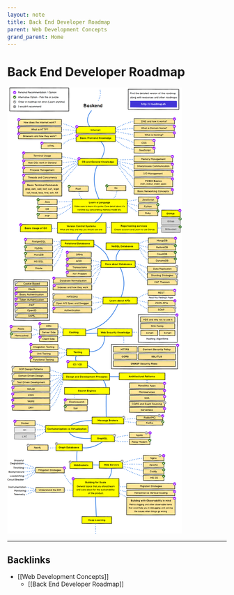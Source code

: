 ```yaml
---
layout: note
title: Back End Developer Roadmap
parent: Web Development Concepts
grand_parent: Home
---
```


# Back End Developer Roadmap

![DevOps Roadmap](./attachments/roadmap-backend.png)

---
## Backlinks
* [[Web Development Concepts]]
	* [[Back End Developer Roadmap]]

